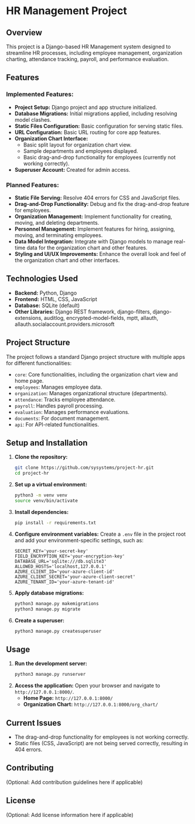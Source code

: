 # HR Management Project

## Overview

This project is a Django-based HR Management system designed to streamline HR processes, including employee management, organization charting, attendance tracking, payroll, and performance evaluation.

## Features

### Implemented Features:
*   **Project Setup:** Django project and app structure initialized.
*   **Database Migrations:** Initial migrations applied, including resolving model clashes.
*   **Static Files Configuration:** Basic configuration for serving static files.
*   **URL Configuration:** Basic URL routing for core app features.
*   **Organization Chart Interface:**
    *   Basic split layout for organization chart view.
    *   Sample departments and employees displayed.
    *   Basic drag-and-drop functionality for employees (currently not working correctly).
*   **Superuser Account:** Created for admin access.

### Planned Features:
*   **Static File Serving:** Resolve 404 errors for CSS and JavaScript files.
*   **Drag-and-Drop Functionality:** Debug and fix the drag-and-drop feature for employees.
*   **Organization Management:** Implement functionality for creating, moving, and deleting departments.
*   **Personnel Management:** Implement features for hiring, assigning, moving, and terminating employees.
*   **Data Model Integration:** Integrate with Django models to manage real-time data for the organization chart and other features.
*   **Styling and UI/UX Improvements:** Enhance the overall look and feel of the organization chart and other interfaces.

## Technologies Used

*   **Backend:** Python, Django
*   **Frontend:** HTML, CSS, JavaScript
*   **Database:** SQLite (default)
*   **Other Libraries:** Django REST framework, django-filters, django-extensions, auditlog, encrypted-model-fields, mptt, allauth, allauth.socialaccount.providers.microsoft

## Project Structure

The project follows a standard Django project structure with multiple apps for different functionalities:
*   `core`: Core functionalities, including the organization chart view and home page.
*   `employees`: Manages employee data.
*   `organization`: Manages organizational structure (departments).
*   `attendance`: Tracks employee attendance.
*   `payroll`: Handles payroll processing.
*   `evaluation`: Manages performance evaluations.
*   `documents`: For document management.
*   `api`: For API-related functionalities.

## Setup and Installation

1.  **Clone the repository:**
    ```bash
    git clone https://github.com/sysystems/project-hr.git
    cd project-hr
    ```
2.  **Set up a virtual environment:**
    ```bash
    python3 -m venv venv
    source venv/bin/activate
    ```
3.  **Install dependencies:**
    ```bash
    pip install -r requirements.txt
    ```
4.  **Configure environment variables:**
    Create a `.env` file in the project root and add your environment-specific settings, such as:
    ```
    SECRET_KEY='your-secret-key'
    FIELD_ENCRYPTION_KEY='your-encryption-key'
    DATABASE_URL='sqlite:///db.sqlite3'
    ALLOWED_HOSTS='localhost,127.0.0.1'
    AZURE_CLIENT_ID='your-azure-client-id'
    AZURE_CLIENT_SECRET='your-azure-client-secret'
    AZURE_TENANT_ID='your-azure-tenant-id'
    ```
5.  **Apply database migrations:**
    ```bash
    python3 manage.py makemigrations
    python3 manage.py migrate
    ```
6.  **Create a superuser:**
    ```bash
    python3 manage.py createsuperuser
    ```

## Usage

1.  **Run the development server:**
    ```bash
    python3 manage.py runserver
    ```
2.  **Access the application:**
    Open your browser and navigate to `http://127.0.0.1:8000/`.
    *   **Home Page:** `http://127.0.0.1:8000/`
    *   **Organization Chart:** `http://127.0.0.1:8000/org_chart/`

## Current Issues

*   The drag-and-drop functionality for employees is not working correctly.
*   Static files (CSS, JavaScript) are not being served correctly, resulting in 404 errors.

## Contributing

(Optional: Add contribution guidelines here if applicable)

## License

(Optional: Add license information here if applicable)

